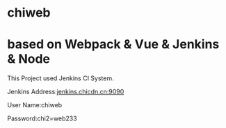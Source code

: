# chiweb
# based on Webpack & Vue & Jenkins & Node
This Project used Jenkins CI System.

Jenkins Address:[jenkins.chicdn.cn:9090](http://jenkins.chicdn.cn:9090)

User Name:chiweb

Password:chi2=web233
